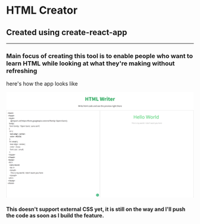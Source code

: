 # HTML Creator
## Created using create-react-app

---

### Main focus of creating this tool is to enable people who want to learn HTML while looking at what they're making without refreshing

here's how the app looks like

![Screenshot of HTML executing custom styles and fonts](/screenshots/1.png)

#### This doesn't support external CSS yet, it is still on the way and I'll push the code as soon as I build the feature.
